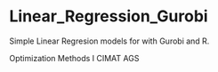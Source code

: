 # Linear_Regression_Gurobi
Simple Linear Regresion  models for with Gurobi and R. 


Optimization Methods I
CIMAT AGS 
